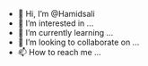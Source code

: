 - 👋 Hi, I’m @Hamidsali
- 👀 I’m interested in ...
- 🌱 I’m currently learning ...
- 💞️ I’m looking to collaborate on ...
- 📫 How to reach me ...

<!---
Hamidsali/Hamidsali is a ✨ special ✨ repository because its `README.md` (this file) appears on your GitHub profile.
You can click the Preview link to take a look at your changes.
--->
